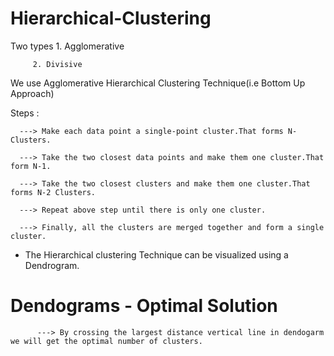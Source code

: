 # Hierarchical-Clustering

Two types 
         1. Agglomerative
         
         2. Divisive
         
We use Agglomerative Hierarchical Clustering Technique(i.e Bottom Up Approach)  

Steps :  

      ---> Make each data point a single-point cluster.That forms N-Clusters.
      
      ---> Take the two closest data points and make them one cluster.That form N-1.
      
      ---> Take the two closest clusters and make them one cluster.That forms N-2 Clusters.
      
      ---> Repeat above step until there is only one cluster.
      
      ---> Finally, all the clusters are merged together and form a single cluster.
      
      
* The Hierarchical clustering Technique can be visualized using a Dendrogram.  

# Dendograms - Optimal Solution
        
          ---> By crossing the largest distance vertical line in dendogarm we will get the optimal number of clusters.


      
         
